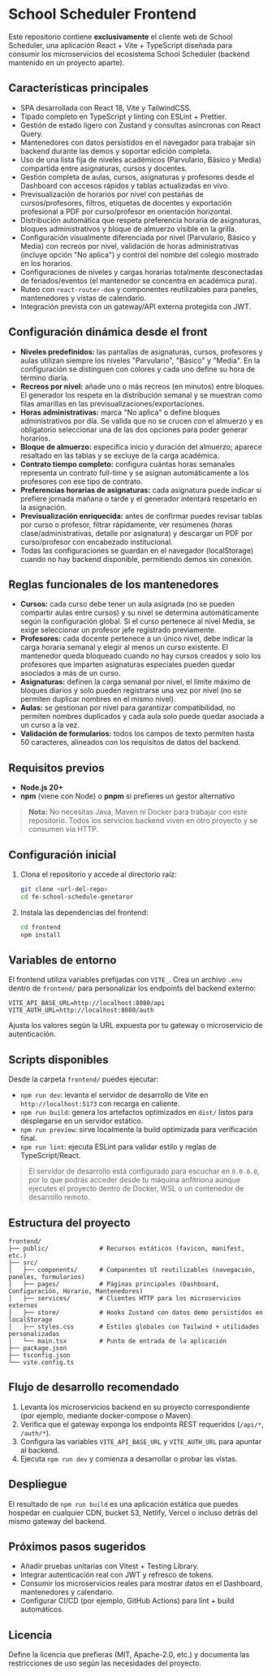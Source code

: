 # School Scheduler Frontend

Este repositorio contiene **exclusivamente** el cliente web de School Scheduler, una aplicación React + Vite + TypeScript diseñada para consumir los microservicios del ecosistema School Scheduler (backend mantenido en un proyecto aparte).

## Características principales

- SPA desarrollada con React 18, Vite y TailwindCSS.
- Tipado completo en TypeScript y linting con ESLint + Prettier.
- Gestión de estado ligero con Zustand y consultas asíncronas con React Query.
- Mantenedores con datos persistidos en el navegador para trabajar sin backend durante las demos y soportar edición completa.
- Uso de una lista fija de niveles académicos (Parvulario, Básico y Media) compartida entre asignaturas, cursos y docentes.
- Gestión completa de aulas, cursos, asignaturas y profesores desde el Dashboard con accesos rápidos y tablas actualizadas en vivo.
- Previsualización de horarios por nivel con pestañas de cursos/profesores, filtros, etiquetas de docentes y exportación profesional a PDF por curso/profesor en orientación horizontal.
- Distribución automática que respeta preferencia horaria de asignaturas, bloques administrativos y bloque de almuerzo visible en la grilla.
- Configuración visualmente diferenciada por nivel (Parvulario, Básico y Media) con recreos por nivel, validación de horas administrativas (incluye opción "No aplica") y control del nombre del colegio mostrado en los horarios.
- Configuraciones de niveles y cargas horarias totalmente desconectadas de feriados/eventos (el mantenedor se concentra en académica pura).
- Ruteo con `react-router-dom` y componentes reutilizables para paneles, mantenedores y vistas de calendario.
- Integración prevista con un gateway/API externa protegida con JWT.

## Configuración dinámica desde el front

- **Niveles predefinidos:** las pantallas de asignaturas, cursos, profesores y aulas utilizan siempre los niveles "Parvulario", "Básico" y "Media". En la configuración se distinguen con colores y cada uno define su hora de término diaria.
- **Recreos por nivel:** añade uno o más recreos (en minutos) entre bloques. El generador los respeta en la distribución semanal y se muestran como filas amarillas en las previsualizaciones/exportaciones.
- **Horas administrativas:** marca "No aplica" o define bloques administrativos por día. Se valida que no se crucen con el almuerzo y es obligatorio seleccionar una de las dos opciones para poder generar horarios.
- **Bloque de almuerzo:** especifica inicio y duración del almuerzo; aparece resaltado en las tablas y se excluye de la carga académica.
- **Contrato tiempo completo:** configura cuántas horas semanales representa un contrato full-time y se asignan automáticamente a los profesores con ese tipo de contrato.
- **Preferencias horarias de asignaturas:** cada asignatura puede indicar si prefiere jornada mañana o tarde y el generador intentará respetarlo en la asignación.
- **Previsualización enriquecida:** antes de confirmar puedes revisar tablas por curso o profesor, filtrar rápidamente, ver resúmenes (horas clase/administrativas, detalle por asignatura) y descargar un PDF por curso/profesor con encabezado institucional.
- Todas las configuraciones se guardan en el navegador (localStorage) cuando no hay backend disponible, permitiendo demos sin conexión.

## Reglas funcionales de los mantenedores

- **Cursos:** cada curso debe tener un aula asignada (no se pueden compartir aulas entre cursos) y su nivel se determina automáticamente según la configuración global. Si el curso pertenece al nivel Media, se exige seleccionar un profesor jefe registrado previamente.
- **Profesores:** cada docente pertenece a un único nivel, debe indicar la carga horaria semanal y elegir al menos un curso existente. El mantenedor queda bloqueado cuando no hay cursos creados y solo los profesores que imparten asignaturas especiales pueden quedar asociados a más de un curso.
- **Asignaturas:** definen la carga semanal por nivel, el límite máximo de bloques diarios y solo pueden registrarse una vez por nivel (no se permiten duplicar nombres en el mismo nivel).
- **Aulas:** se gestionan por nivel para garantizar compatibilidad, no permiten nombres duplicados y cada aula solo puede quedar asociada a un curso a la vez.
- **Validación de formularios:** todos los campos de texto permiten hasta 50 caracteres, alineados con los requisitos de datos del backend.

## Requisitos previos

- **Node.js 20+**
- **npm** (viene con Node) o **pnpm** si prefieres un gestor alternativo

> **Nota:** No necesitas Java, Maven ni Docker para trabajar con este repositorio. Todos los servicios backend viven en otro proyecto y se consumen vía HTTP.

## Configuración inicial

1. Clona el repositorio y accede al directorio raíz:
   ```bash
   git clone <url-del-repo>
   cd fe-school-schedule-genetaror
   ```
2. Instala las dependencias del frontend:
   ```bash
   cd frontend
   npm install
   ```

## Variables de entorno

El frontend utiliza variables prefijadas con `VITE_`. Crea un archivo `.env` dentro de `frontend/` para personalizar los endpoints del backend externo:

```env
VITE_API_BASE_URL=http://localhost:8080/api
VITE_AUTH_URL=http://localhost:8080/auth
```

Ajusta los valores según la URL expuesta por tu gateway o microservicio de autenticación.

## Scripts disponibles

Desde la carpeta `frontend/` puedes ejecutar:

- `npm run dev`: levanta el servidor de desarrollo de Vite en `http://localhost:5173` con recarga en caliente.
- `npm run build`: genera los artefactos optimizados en `dist/` listos para desplegarse en un servidor estático.
- `npm run preview`: sirve localmente la build optimizada para verificación final.
- `npm run lint`: ejecuta ESLint para validar estilo y reglas de TypeScript/React.

> El servidor de desarrollo está configurado para escuchar en `0.0.0.0`, por lo que podrás acceder desde tu máquina anfitriona
> aunque ejecutes el proyecto dentro de Docker, WSL o un contenedor de desarrollo remoto.

## Estructura del proyecto

```
frontend/
├── public/              # Recursos estáticos (favicon, manifest, etc.)
├── src/
│   ├── components/      # Componentes UI reutilizables (navegación, paneles, formularios)
│   ├── pages/           # Páginas principales (Dashboard, Configuración, Horario, Mantenedores)
│   ├── services/        # Clientes HTTP para los microservicios externos
│   ├── store/           # Hooks Zustand con datos demo persistidos en localStorage
│   ├── styles.css       # Estilos globales con Tailwind + utilidades personalizadas
│   └── main.tsx         # Punto de entrada de la aplicación
├── package.json
├── tsconfig.json
└── vite.config.ts
```

## Flujo de desarrollo recomendado

1. Levanta los microservicios backend en su proyecto correspondiente (por ejemplo, mediante docker-compose o Maven).
2. Verifica que el gateway exponga los endpoints REST requeridos (`/api/*`, `/auth/*`).
3. Configura las variables `VITE_API_BASE_URL` y `VITE_AUTH_URL` para apuntar al backend.
4. Ejecuta `npm run dev` y comienza a desarrollar o probar las vistas.

## Despliegue

El resultado de `npm run build` es una aplicación estática que puedes hospedar en cualquier CDN, bucket S3, Netlify, Vercel o incluso detrás del mismo gateway del backend.

## Próximos pasos sugeridos

- Añadir pruebas unitarias con Vitest + Testing Library.
- Integrar autenticación real con JWT y refresco de tokens.
- Consumir los microservicios reales para mostrar datos en el Dashboard, mantenedores y calendario.
- Configurar CI/CD (por ejemplo, GitHub Actions) para lint + build automáticos.

## Licencia

Define la licencia que prefieras (MIT, Apache-2.0, etc.) y documenta las restricciones de uso según las necesidades del proyecto.
